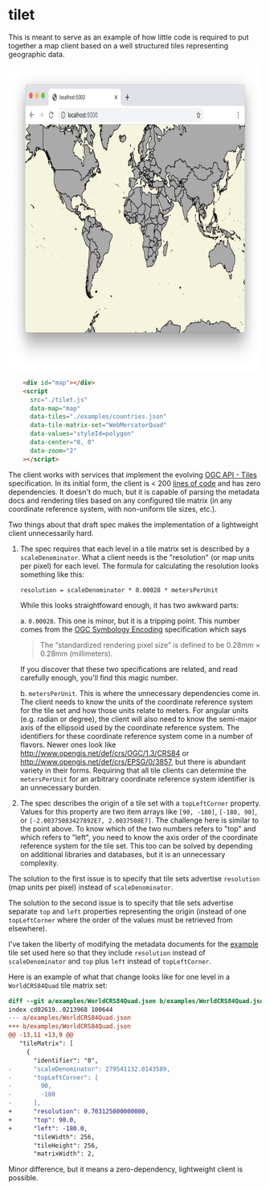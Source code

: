# tilet

This is meant to serve as an example of how little code is required to put together a map client based on a well structured tiles representing geographic data.

<p align="center">
  <img width="843" height="604" src="./tilet.png">
</p>

```html
    <div id="map"></div>
    <script
      src="./tilet.js"
      data-map="map"
      data-tiles="./examples/countries.json"
      data-tile-matrix-set="WebMercatorQuad"
      data-values="styleId=polygon"
      data-center="0, 0"
      data-zoom="2"
    ></script>
```

The client works with services that implement the evolving [OGC API - Tiles](https://github.com/opengeospatial/OGC-API-Tiles) specification.  In its initial form, the client is < 200 [lines of code](./tilet.js) and has zero dependencies.  It doesn't do much, but it is capable of parsing the metadata docs and rendering tiles based on any configured tile matrix (in any coordinate reference system, with non-uniform tile sizes, etc.).

Two things about that draft spec makes the implementation of a lightweight client unnecessarily hard.

1. The spec requires that each level in a tile matrix set is described by a `scaleDenominator`.  What a client needs is the "resolution" (or map units per pixel) for each level.  The formula for calculating the resolution looks something like this:

    ```
    resolution = scaleDenominator * 0.00028 * metersPerUnit
    ```

   While this looks straightfoward enough, it has two awkward parts:

   a. `0.00028`.  This one is minor, but it is a tripping point.  This number comes from the [OGC Symbology Encoding](https://www.ogc.org/standards/symbol) specification which says

   > The “standardized rendering pixel size” is defined to be 0.28mm × 0.28mm (millimeters).

   If you discover that these two specifications are related, and read carefully enough, you'll find this magic number.

   b. `metersPerUnit`.  This is where the unnecessary dependencies come in.  The client needs to know the units of the coordinate reference system for the tile set and how those units relate to meters.  For angular units (e.g. radian or degree), the client will also need to know the semi-major axis of the ellipsoid used by the coordinate reference system.  The identifiers for these coordinate reference system come in a number of flavors.  Newer ones look like http://www.opengis.net/def/crs/OGC/1.3/CRS84 or http://www.opengis.net/def/crs/EPSG/0/3857, but there is abundant variety in their forms.  Requiring that all tile clients can determine the `metersPerUnit` for an arbitrary coordinate reference system identifier is an unnecessary burden.

2. The spec describes the origin of a tile set with a `topLeftCorner` property.  Values for this property are two item arrays like `[90, -180]`, `[-180, 90]`, or `[-2.00375083427892E7, 2.0037508E7]`.  The challenge here is similar to the point above.  To know which of the two numbers refers to "top" and which refers to "left", you need to know the axis order of the coordinate reference system for the tile set.  This too can be solved by depending on additional libraries and databases, but it is an unnecessary complexity.

The solution to the first issue is to specify that tile sets advertise `resolution` (map units per pixel) instead of `scaleDenominator`.

The solution to the second issue is to specify that tile sets advertise separate `top` and `left` properties representing the origin (instead of one `topLeftCorner` where the order of the values must be retrieved from elsewhere).

I've taken the liberty of modifying the metadata documents for the [example](./examples) tile set used here so that they include `resolution` instead of `scaleDenominator` and `top` plus `left` instead of `topLeftCorner`.

Here is an example of what that change looks like for one level in a `WorldCRS84Quad` tile matrix set:

```diff
diff --git a/examples/WorldCRS84Quad.json b/examples/WorldCRS84Quad.json
index cd02619..0213968 100644
--- a/examples/WorldCRS84Quad.json
+++ b/examples/WorldCRS84Quad.json
@@ -13,11 +13,9 @@
   "tileMatrix": [
     {
       "identifier": "0",
-      "scaleDenominator": 279541132.0143589,
-      "topLeftCorner": [
-        90,
-        -180
-      ],
+      "resolution": 0.703125000000000,
+      "top": 90.0,
+      "left": -180.0,
       "tileWidth": 256,
       "tileHeight": 256,
       "matrixWidth": 2,
```

Minor difference, but it means a zero-dependency, lightweight client is possible.

